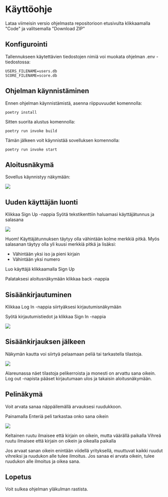 # Käyttöohje

Lataa viimeisin versio ohjelmasta repositorioon etusivulta klikkaamalla "Code" ja valitsemalla "Download ZIP"

## Konfigurointi

Tallennukseen käytettävien tiedostojen nimiä voi muokata ohjelman .env -tiedostossa:
```
USERS_FILENAME=users.db
SCORE_FILENAME=score.db
```

## Ohjelman käynnistäminen

Ennen ohjelman käynnistämistä, asenna riippuvuudet komennolla:

```
poetry install
```
Sitten suorita alustus komennolla:

```
poetry run invoke build
```
Tämän jälkeen voit käynnistää sovelluksen komennolla:

```
poetry run invoke start
```

## Aloitusnäkymä

Sovellus käynnistyy näkymään:

![](./kuvat/startview.png)

## Uuden käyttäjän luonti

Klikkaa Sign Up -nappia
Syötä tekstikenttiin haluamasi käyttäjätunnus ja salasana

![](./kuvat/createuser.png)

Huom! Käyttäjätunnuksen täytyy olla vähintään kolme merkkiä pitkä. Myös salasanan täytyy olla yli kuusi merkkiä pitkä ja lisäksi:

 - Vähintään yksi iso ja pieni kirjain
 - Vähintään yksi numero

 Luo käyttäjä klikkaamalla Sign Up

Palataksesi aloitusnäkymään klikkaa back -nappia

 ## Sisäänkirjautuminen

 Klikkaa Log In -nappia siirtyäksesi kirjautumisnäkymään

 Syötä kirjautumistiedot ja klikkaa Sign In -nappia

![](./kuvat/loginview.png)

## Sisäänkirjauksen jälkeen

Näkymän kautta voi siirtyä pelaamaan peliä tai tarkastella tilastoja.

![](./kuvat/loggedinview.png)

Alareunassa näet tilastoja pelikerroista ja monesti on arvattu sana oikein.
Log out -napista pääset kirjautumaan ulos ja takaisin aloitusnäkymään.

## Pelinäkymä

Voit arvata sanaa näppäilemällä arvauksesi ruudukkoon.

Painamalla Enteriä peli tarkastaa onko sana oikein

![](./kuvat/playview.png)

Keltainen ruutu ilmaisee että kirjain on oikein, mutta väärällä paikalla
Vihreä ruutu ilmaisee että kirjain on oikein ja oikealla paikalla

Jos arvaat sanan oikein enintään viidellä yrityksellä, muuttuvat kaikki ruudut vihreiksi ja ruudukon alle tulee ilmoitus.
Jos sanaa ei arvata oikein, tulee ruudukon alle ilmoitus ja oikea sana.

## Lopetus

Voit sulkea ohjelman yläkulman rastista.
